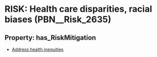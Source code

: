 # RISK: __Health care disparities, racial biases__ (PBN__Risk_2635)

## Property: has_RiskMitigation

* [Address health inequities](PBN__Mitigation_572)

